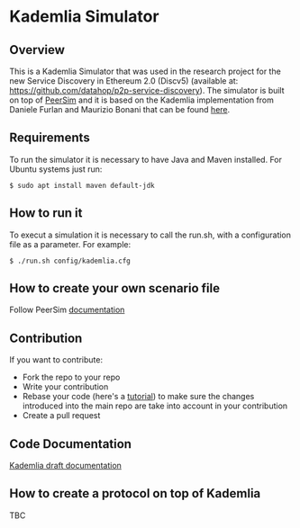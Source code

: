 # Kademlia Simulator

## Overview
 
This is a Kademlia Simulator that was used in the research project for the new Service Discovery in Ethereum 2.0 (Discv5) (available at: https://github.com/datahop/p2p-service-discovery). The simulator is built on top of [PeerSim](http://peersim.sourceforge.net/) and it is based on the Kademlia implementation from Daniele Furlan and Maurizio Bonani that can be found [here](http://peersim.sourceforge.net/code/kademlia.zip).

## Requirements

To run the simulator it is necessary to have Java and Maven installed. For Ubuntu systems just run:

```shell
$ sudo apt install maven default-jdk
```

## How to run it

To execut a simulation it is necessary to call the run.sh, with a configuration file as a parameter. For example:

```shell
$ ./run.sh config/kademlia.cfg
```

## How to create your own scenario file

Follow PeerSim [documentation](http://peersim.sourceforge.net/tutorialed/)

## Contribution
If you want to contribute:
* Fork the repo to your repo
* Write your contribution
* Rebase your code (here's a [tutorial](https://www.howtogeek.com/849210/git-rebase/)) to make sure the changes introduced into the main repo are take into account in your contribution
* Create a pull request

## Code Documentation

[Kademlia draft documentation](simulator/src/main/java/peersim/kademlia/docs/apidocs/index.html) 

## How to create a protocol on top of Kademlia

TBC
